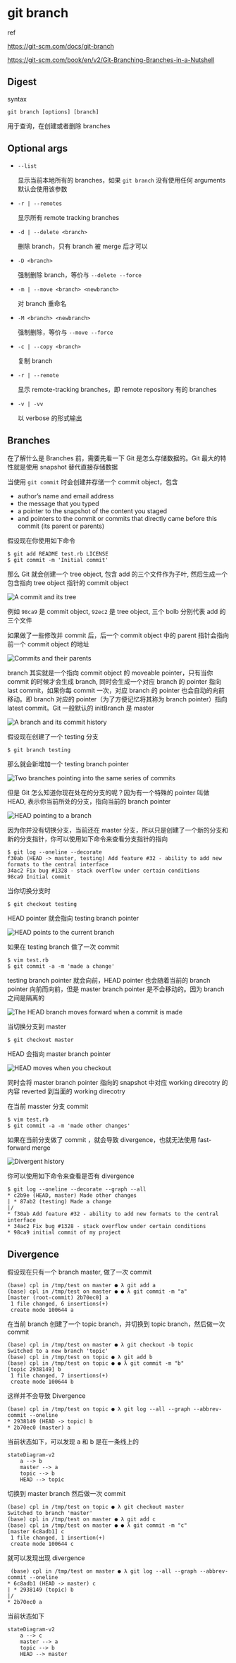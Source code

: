 # git branch

ref

https://git-scm.com/docs/git-branch

https://git-scm.com/book/en/v2/Git-Branching-Branches-in-a-Nutshell

## Digest

syntax

```
git branch [options] [branch]
```

用于查询，在创建或者删除 branches

## Optional args

- `--list`

  显示当前本地所有的 branches，如果 `git branch` 没有使用任何 arguments 默认会使用该参数


- `-r | --remotes`

  显示所有 remote tracking branches

- `-d | --delete <branch>`

  删除 branch，只有 branch 被 merge 后才可以

- `-D <branch>`

  强制删除 branch，等价与 `--delete --force`

- `-m | --move <branch> <newbranch>`

  对 branch 重命名

- `-M <branch> <newbranch>`

  强制删除，等价与 `--move --force`

- `-c | --copy <branch>`

  复制 branch

- `-r | --remote`

  显示 remote-tracking branches，即 remote repository 有的 branches

- `-v | -vv`

  以 verbose 的形式输出

## Branches

在了解什么是 Branches 前，需要先看一下 Git 是怎么存储数据的。Git 最大的特性就是使用 snapshot 替代直接存储数据

当使用 `git commit` 时会创建并存储一个 commit object，包含

- author’s name and email address
- the message that you typed
- a pointer to the snapshot of the content you staged
- and pointers to the commit or commits that directly came before this commit (its parent or parents)

假设现在你使用如下命令

```
$ git add README test.rb LICENSE
$ git commit -m 'Initial commit'
```

那么 Git 就会创建一个 tree object, 包含 add 的三个文件作为子叶, 然后生成一个包含指向 tree object 指针的 commit object

![A commit and its tree](https://git-scm.com/book/en/v2/images/commit-and-tree.png)

例如 `98ca9` 是 commit object, `92ec2` 是 tree object, 三个 bolb 分别代表 add 的三个文件

如果做了一些修改并 commit 后，后一个 commit object 中的 parent 指针会指向前一个 commit object 的地址

![Commits and their parents](https://git-scm.com/book/en/v2/images/commits-and-parents.png)

branch 其实就是一个指向 commit object 的 moveable pointer，只有当你 commit 的时候才会生成 branch, 同时会生成一个对应 branch 的 pointer 指向 last commit，如果你每 commit 一次，对应 branch 的 pointer 也会自动的向前移动。即 branch 对应的 pointer（为了方便记忆将其称为 branch pointer）指向 latest commit。Git 一般默认的 initBranch 是 master

![A branch and its commit history](https://git-scm.com/book/en/v2/images/branch-and-history.png)

假设现在创建了一个 testing 分支

```
$ git branch testing
```

那么就会新增加一个 testing branch pointer

![Two branches pointing into the same series of commits](https://git-scm.com/book/en/v2/images/two-branches.png)

但是 Git 怎么知道你现在处在的分支的呢？因为有一个特殊的 pointer 叫做 HEAD, 表示你当前所处的分支，指向当前的 branch pointer

![HEAD pointing to a branch](https://git-scm.com/book/en/v2/images/head-to-master.png)

因为你并没有切换分支，当前还在 master 分支，所以只是创建了一个新的分支和新的分支指针，你可以使用如下命令来查看分支指针的指向

```
$ git log --oneline --decorate
f30ab (HEAD -> master, testing) Add feature #32 - ability to add new formats to the central interface
34ac2 Fix bug #1328 - stack overflow under certain conditions
98ca9 Initial commit
```

当你切换分支时

```
$ git checkout testing
```

HEAD pointer 就会指向 testing branch pointer

![HEAD points to the current branch](https://git-scm.com/book/en/v2/images/head-to-testing.png)

如果在 testing branch 做了一次 commit

```
$ vim test.rb
$ git commit -a -m 'made a change'
```

testing branch pointer 就会向前，HEAD pointer 也会随着当前的 branch pointer 向前而向前，但是 master branch pointer 是不会移动的。因为 branch 之间是隔离的

![The HEAD branch moves forward when a commit is made](https://git-scm.com/book/en/v2/images/advance-testing.png)

当切换分支到 master 

```
$ git checkout master
```

 HEAD 会指向 master branch pointer

![HEAD moves when you checkout](https://git-scm.com/book/en/v2/images/checkout-master.png)

同时会将 master branch pointer 指向的 snapshot 中对应 working direcotry 的内容 reverted 到当面的 working direcotry

在当前 masster 分支 commit

```
$ vim test.rb
$ git commit -a -m 'made other changes'
```

如果在当前分支做了 commit ，就会导致 divergence，也就无法使用 fast-forward merge

![Divergent history](https://git-scm.com/book/en/v2/images/advance-master.png)

你可以使用如下命令来查看是否有 divergence

```
$ git log --oneline --decorate --graph --all
* c2b9e (HEAD, master) Made other changes
| * 87ab2 (testing) Made a change
|/
* f30ab Add feature #32 - ability to add new formats to the central interface
* 34ac2 Fix bug #1328 - stack overflow under certain conditions
* 98ca9 initial commit of my project
```

## Divergence

假设现在只有一个 branch master, 做了一次 commit

```
(base) cpl in /tmp/test on master ● λ git add a
(base) cpl in /tmp/test on master ● ● λ git commit -m "a"
[master (root-commit) 2b70ec0] a
 1 file changed, 6 insertions(+)
 create mode 100644 a
```

在当前 branch 创建了一个 topic branch，并切换到 topic branch，然后做一次 commit

```
(base) cpl in /tmp/test on master ● λ git checkout -b topic
Switched to a new branch 'topic'
(base) cpl in /tmp/test on topic ● λ git add b
(base) cpl in /tmp/test on topic ● ● λ git commit -m "b"
[topic 2938149] b
 1 file changed, 7 insertions(+)
 create mode 100644 b
```

这样并不会导致 Divergence

```
(base) cpl in /tmp/test on topic ● λ git log --all --graph --abbrev-commit --oneline
* 2938149 (HEAD -> topic) b
* 2b70ec0 (master) a
```

当前状态如下，可以发现 a 和 b 是在一条线上的

```mermaid
stateDiagram-v2
	a --> b
	master --> a
	topic --> b
	HEAD --> topic
```

切换到 master branch 然后做一次 commit

```
(base) cpl in /tmp/test on topic ● λ git checkout master
Switched to branch 'master'
(base) cpl in /tmp/test on master ● λ git add c
(base) cpl in /tmp/test on master ● ● λ git commit -m "c"
[master 6c8adb1] c
 1 file changed, 1 insertion(+)
 create mode 100644 c
```

就可以发现出现 divergence

```
 (base) cpl in /tmp/test on master ● λ git log --all --graph --abbrev-commit --oneline
* 6c8adb1 (HEAD -> master) c
| * 2938149 (topic) b
|/  
* 2b70ec0 a
```

当前状态如下

```mermaid
stateDiagram-v2
	a --> c
	master --> a
	topic --> b
	HEAD --> master
```

